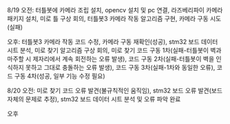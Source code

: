 8/19
	오전: 터틀봇에 카메라 조립 설치, opencv 설치 및 pc 연결, 라즈베리파이 카메라 패키지 설치, 미로 틀 구상 회의, 터틀봇3 카메라 작동 알고리즘 구현, 카메라 구동 시도(실패)
 
  오후: 터틀봇3 카메라 작동 코드 수정, 카메라 구동 재확인(성공), stm32 보드 데이터 시트 분석, 미로 찾기 알고리즘 구상 회의, 미로 찾기 코드 구동 1차(실패-터틀봇이 벽과 마주할 시 제자리에서 계속 회전하는 오류 발생), 코드 구동 2차(실패-터틀봇이 벽을 인식하지 못하고 그대로 충돌하는 오류 발생), 코드 구동 3차(실패-1차와 동일한 오류), 코드 구동 4차(성공, 일부 기능 수정 필요)

8/20
	오전:  미로 찾기 코드 오류 발견(불규칙적인 움직임), stm32 보드 오류 발견(보드 자체의 문제로 추정), stm32 보드 데이터 시트 분석 및 오류 파악 완료

 오후
